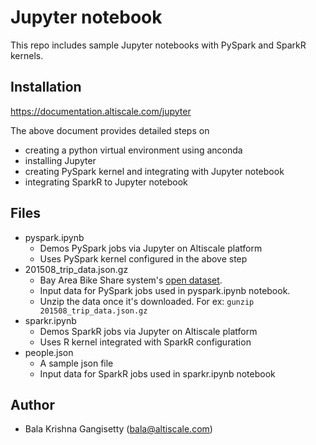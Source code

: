 # Jupyter notebook

This repo includes sample Jupyter notebooks with PySpark and SparkR kernels.

## Installation

https://documentation.altiscale.com/jupyter

The above document provides detailed steps on
* creating a python virtual environment using anconda
* installing Jupyter 
* creating PySpark kernel and integrating with Jupyter notebook
* integrating SparkR to Jupyter notebook

## Files

- pyspark.ipynb 
  - Demos PySpark jobs via Jupyter on Altiscale platform
  - Uses PySpark kernel configured in the above step
- 201508_trip_data.json.gz 
  - Bay Area Bike Share system's [open dataset](http://www.bayareabikeshare.com/open-data).
  - Input data for PySpark jobs used in pyspark.ipynb notebook. 
  - Unzip the data once it's downloaded. For ex: ``gunzip 201508_trip_data.json.gz``
- sparkr.ipynb 
  - Demos SparkR jobs via Jupyter on Altiscale platform
  - Uses R kernel integrated with SparkR configuration
- people.json 
  - A sample json file
  - Input data for SparkR jobs used in sparkr.ipynb notebook

## Author

- Bala Krishna Gangisetty (bala@altiscale.com)




